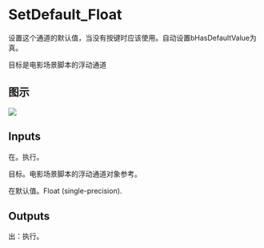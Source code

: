 # SetDefault_Float

设置这个通道的默认值，当没有按键时应该使用。自动设置bHasDefaultValue为真。

目标是电影场景脚本的浮动通道

## 图示

![]($-20221218-20502913.png)

## Inputs

在。执行。

目标。电影场景脚本的浮动通道对象参考。

在默认值。Float (single-precision).  

## Outputs

出：执行。

